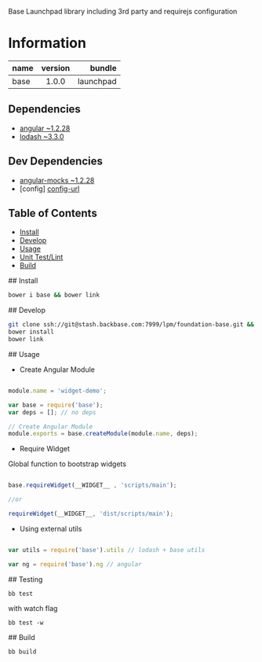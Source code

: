 
Base Launchpad library including 3rd party and requirejs configuration

# Information

| name                  | version       | bundle     |
| ----------------------|:-------------:| ----------:|
| base                  | 1.0.0        | launchpad  |

## Dependencies
* [angular ~1.2.28](https://code.angularjs.org/1.2.28/docs/api)
* [lodash ~3.3.0](https://lodash.com/docs)

## Dev Dependencies
* [angular-mocks ~1.2.28](https://github.com/angular/bower-angular-mocks)
* [config] [config-url]


## Table of Contents
- [Install](#develop)
- [Develop](#resources)
- [Usage](#usage)
- [Unit Test/Lint](#test)
- [Build](#build)


##<a name="install"></a> Install

```bash
bower i base && bower link
```

##<a name="develop"></a> Develop

```bash
git clone ssh://git@stash.backbase.com:7999/lpm/foundation-base.git && cd base    
bower install
bower link
```

##<a name="usage"></a> Usage

* Create Angular Module

```javascript

module.name = 'widget-demo';

var base = require('base');
var deps = []; // no deps

// Create Angular Module
module.exports = base.createModule(module.name, deps);

```

* Require Widget

Global function to bootstrap widgets


```javascript

base.requireWidget(__WIDGET__ , 'scripts/main');

//or

requireWidget(__WIDGET__, 'dist/scripts/main');
```



* Using external utils

```javascript

var utils = require('base').utils // lodash + base utils

var ng = require('base').ng // angular

```


##<a name="testing"></a> Testing

```
bb test
```

with watch flag
```
bb test -w
```

##<a name="build"></a> Build

```
bb build
```



[base-url]:http://stash.backbase.com:7990/projects/lpm/repos/foundation-base/browse/
[core-url]: http://stash.backbase.com:7990/projects/lpm/repos/foundation-core/browse/
[ui-url]: http://stash.backbase.com:7990/projects/lpm/repos/ui/browse/
[config-url]: https://stash.backbase.com/projects/LP/repos/config/browse
[api-url]:http://stash.backbase.com:7990/projects/LPM/repos/api/browse/
[angular-mocks]:https://github.com/angular/bower-angular-mocks
